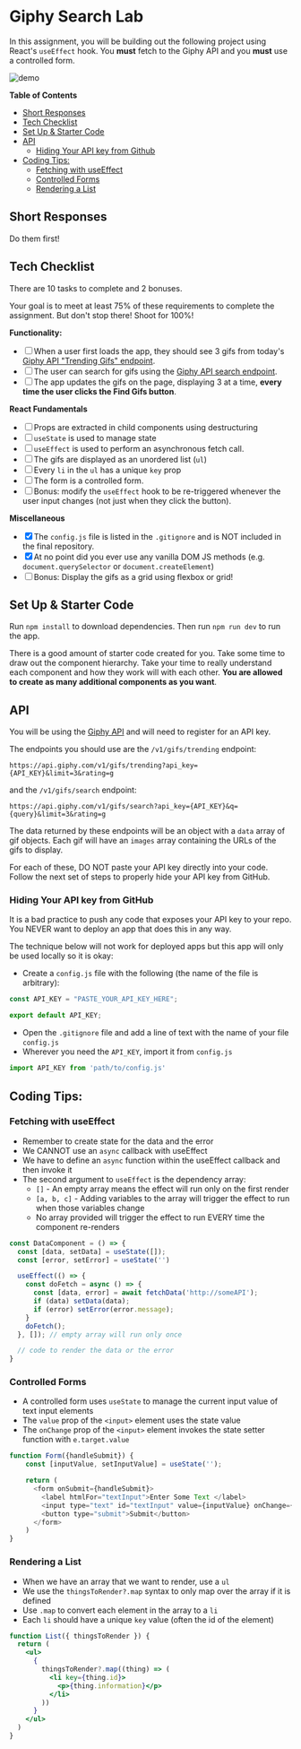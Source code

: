 # Giphy Search Lab 

In this assignment, you will be building out the following project using React's `useEffect` hook. You **must** fetch to the Giphy API and you **must** use a controlled form.

![demo](./demo.gif)

**Table of Contents**
- [Short Responses](#short-responses)
- [Tech Checklist](#tech-checklist)
- [Set Up \& Starter Code](#set-up--starter-code)
- [API](#api)
  - [Hiding Your API key from Github](#hiding-your-api-key-from-github)
- [Coding Tips:](#coding-tips)
  - [Fetching with useEffect](#fetching-with-useeffect)
  - [Controlled Forms](#controlled-forms)
  - [Rendering a List](#rendering-a-list)


## Short Responses

Do them first!

## Tech Checklist

There are 10 tasks to complete and 2 bonuses.

Your goal is to meet at least 75% of these requirements to complete the assignment. But don't stop there! Shoot for 100%!

**Functionality:**
* <input type="checkbox">When a user first loads the app, they should see 3 gifs from today's [Giphy API "Trending Gifs" endpoint](https://developers.giphy.com/docs/api/endpoint#trending).
* <input type="checkbox">The user can search for gifs using the [Giphy API search endpoint](https://developers.giphy.com/docs/api/endpoint#search).
* <input type="checkbox">The app updates the gifs on the page, displaying 3 at a time, **every time the user clicks the Find Gifs button**.

**React Fundamentals**
* <input type="checkbox">Props are extracted in child components using destructuring
* <input type="checkbox">`useState` is used to manage state
* <input type="checkbox">`useEffect` is used to perform an asynchronous fetch call.
* <input type="checkbox">The gifs are displayed as an unordered list (`ul`)
* <input type="checkbox">Every `li` in the `ul` has a unique `key` prop
* <input type="checkbox">The form is a controlled form.
* <input type="checkbox">Bonus: modify the `useEffect` hook to be re-triggered whenever the user input changes (not just when they click the button).

**Miscellaneous**
* <input type="checkbox" checked>The `config.js` file is listed in the `.gitignore` and is NOT included in the final repository.
* <input type="checkbox" checked>At no point did you ever use any vanilla DOM JS methods (e.g. `document.querySelector` or `document.createElement`)
* <input type="checkbox">Bonus: Display the gifs as a grid using flexbox or grid!

## Set Up & Starter Code

Run `npm install` to download dependencies. Then run `npm run dev` to run the app.

There is a good amount of starter code created for you. Take some time to draw out the component hierarchy. Take your time to really understand each component and how they work will with each other. **You are allowed to create as many additional components as you want**.

## API 

You will be using the [Giphy API](https://developers.giphy.com/docs/api#quick-start-guide) and will need to register for an API key.

The endpoints you should use are the `/v1/gifs/trending` endpoint:

```
https://api.giphy.com/v1/gifs/trending?api_key={API_KEY}&limit=3&rating=g
```

and the `/v1/gifs/search` endpoint:

```
https://api.giphy.com/v1/gifs/search?api_key={API_KEY}&q={query}&limit=3&rating=g
```

The data returned by these endpoints will be an object with a `data` array of gif objects. Each gif will have an `images` array containing the URLs of the gifs to display.

For each of these, DO NOT paste your API key directly into your code. Follow the next set of steps to properly hide your API key from GitHub.


### Hiding Your API key from GitHub

It is a bad practice to push any code that exposes your API key to your repo. You NEVER want to deploy an app that does this in any way.

The technique below will not work for deployed apps but this app will only be used locally so it is okay:

- Create a `config.js` file with the following (the name of the file is arbitrary):

```js
const API_KEY = "PASTE_YOUR_API_KEY_HERE";

export default API_KEY;
```

- Open the `.gitignore` file and add a line of text with the name of your file `config.js`
- Wherever you need the `API_KEY`, import it from `config.js`

```js
import API_KEY from 'path/to/config.js'
```

## Coding Tips:

### Fetching with useEffect

* Remember to create state for the data and the error
* We CANNOT use an `async` callback with useEffect
* We have to define an `async` function within the useEffect callback and then invoke it
* The second argument to `useEffect` is the dependency array:
  * `[]` - An empty array means the effect will run only on the first render
  * `[a, b, c]` - Adding variables to the array will trigger the effect to run when those variables change
  * No array provided will trigger the effect to run EVERY time the component re-renders

```jsx
const DataComponent = () => {
  const [data, setData] = useState([]);
  const [error, setError] = useState('')

  useEffect(() => {
    const doFetch = async () => {
      const [data, error] = await fetchData('http://someAPI');
      if (data) setData(data);
      if (error) setError(error.message);
    }
    doFetch();
  }, []); // empty array will run only once

  // code to render the data or the error
}
```

### Controlled Forms

* A controlled form uses `useState` to manage the current input value of text input elements
* The `value` prop of the `<input>` element uses the state value
* The `onChange` prop of the `<input>` element invokes the state setter function with `e.target.value`

```js
function Form({handleSubmit}) {
    const [inputValue, setInputValue] = useState('');

    return (
      <form onSubmit={handleSubmit}>
        <label htmlFor="textInput">Enter Some Text </label>
        <input type="text" id="textInput" value={inputValue} onChange={(e) => setInputValue(e.target.value)} />
        <button type="submit">Submit</button>
      </form>
    )
}
```

### Rendering a List

* When we have an array that we want to render, use a `ul`
* We use the `thingsToRender?.map` syntax to only map over the array if it is defined
* Use `.map` to convert each element in the array to a `li`
* Each `li` should have a unique `key` value (often the id of the element)

```jsx
function List({ thingsToRender }) {
  return (
    <ul>
      {
        thingsToRender?.map((thing) => (
          <li key={thing.id}>
            <p>{thing.information}</p>
          </li>
        ))
      }
    </ul>
  )
}
```

